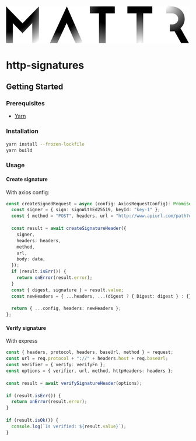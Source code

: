 ![Mattr logo](./docs/assets/mattr-black.svg)

# http-signatures

## Getting Started

### Prerequisites

- [Yarn](https://yarnpkg.com)

### Installation

```bash
yarn install --frozen-lockfile
yarn build
```

### Usage

#### Create signature

With axios config:

```typescript
const createSignedRequest = async (config: AxiosRequestConfig): Promise<AxiosRequestConfig> => {
  const signer = { sign: signWithEd25519, keyId: "key-1" };
  const { method = "POST", headers, url = "http://www.apiurl.com/path?query=1", data } = config;

  const result = await createSignatureHeader({
    signer,
    headers: headers,
    method,
    url,
    body: data,
  });
  if (result.isErr()) {
    return onError(result.error);
  }
  const { digest, signature } = result.value;
  const newHeaders = { ...headers, ...(digest ? { Digest: digest } : {}), Signature: signature };

  return { ...config, headers: newHeaders };
};
```

#### Verify signature

With express

```typescript
const { headers, protocol, headers, baseUrl, method } = request;
const url = req.protocol + "://" + headers.host + req.baseUrl;
const verifier = { verify: verifyFn };
const options = { verifier, url, method, httpHeaders: headers };

const result = await verifySignatureHeader(options);

if (result.isErr()) {
  return onError(result.error);
}

if (result.isOk()) {
  console.log(`Is verified: ${result.value}`);
}
```
